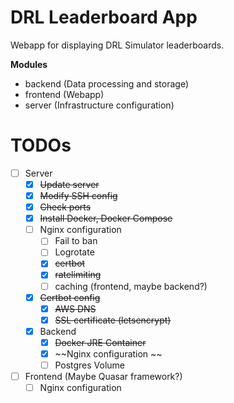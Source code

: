 # DRL Leaderboard App
Webapp for displaying DRL Simulator leaderboards.

**Modules**
* backend (Data processing and storage)
* frontend (Webapp)
* server (Infrastructure configuration)

# TODOs
* [ ] Server
  * [x] ~~Update server~~
  * [x] ~~Modify SSH config~~
  * [x] ~~Check ports~~
  * [x] ~~Install Docker, Docker Compose~~
  * [ ] Nginx configuration
    * [ ] Fail to ban
    * [ ] Logrotate
    * [x] ~~certbot~~
    * [x] ~~ratelimiting~~
    * [ ] caching (frontend, maybe backend?)
  * [x] ~~Certbot config~~
    * [x] ~~AWS DNS~~
    * [x] ~~SSL certificate (letsencrypt)~~
  * [x] Backend
    * [x] ~~Docker JRE Container~~ 
    * [x] ~~Nginx configuration ~~
    * [ ] Postgres Volume
* [ ] Frontend (Maybe Quasar framework?)
  * [ ] Nginx configuration
